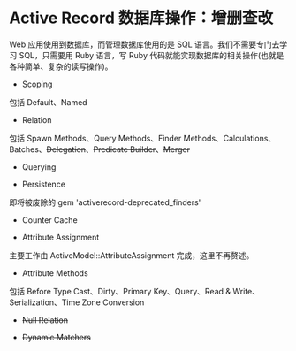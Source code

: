# Active Record 数据库操作：增删查改

Web 应用使用到数据库，而管理数据库使用的是 SQL 语言。我们不需要专门去学习 SQL，只需要用 Ruby 语言，写 Ruby 代码就能实现数据库的相关操作\(也就是各种简单、复杂的读写操作\)。

* Scoping

包括 Default、Named

* Relation

包括 Spawn Methods、Query Methods、Finder Methods、Calculations、Batches、~~Delegation~~、~~Predicate Builder~~、~~Merger~~

* Querying

* Persistence

即将被废除的 gem 'activerecord-deprecated\_finders'

* Counter Cache

* Attribute Assignment

主要工作由 ActiveModel::AttributeAssignment 完成，这里不再赘述。

* Attribute Methods

包括 Before Type Cast、Dirty、Primary Key、Query、Read & Write、Serialization、Time Zone Conversion

* ~~Null Relation~~

* ~~Dynamic Matchers~~




